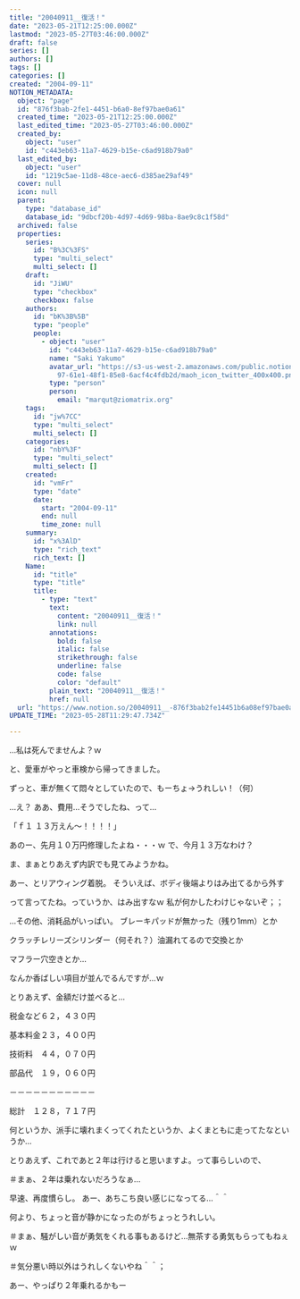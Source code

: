 ```yaml
---
title: "20040911__復活！"
date: "2023-05-21T12:25:00.000Z"
lastmod: "2023-05-27T03:46:00.000Z"
draft: false
series: []
authors: []
tags: []
categories: []
created: "2004-09-11"
NOTION_METADATA:
  object: "page"
  id: "876f3bab-2fe1-4451-b6a0-8ef97bae0a61"
  created_time: "2023-05-21T12:25:00.000Z"
  last_edited_time: "2023-05-27T03:46:00.000Z"
  created_by:
    object: "user"
    id: "c443eb63-11a7-4629-b15e-c6ad918b79a0"
  last_edited_by:
    object: "user"
    id: "1219c5ae-11d8-48ce-aec6-d385ae29af49"
  cover: null
  icon: null
  parent:
    type: "database_id"
    database_id: "9dbcf20b-4d97-4d69-98ba-8ae9c8c1f58d"
  archived: false
  properties:
    series:
      id: "B%3C%3FS"
      type: "multi_select"
      multi_select: []
    draft:
      id: "JiWU"
      type: "checkbox"
      checkbox: false
    authors:
      id: "bK%3B%5B"
      type: "people"
      people:
        - object: "user"
          id: "c443eb63-11a7-4629-b15e-c6ad918b79a0"
          name: "Saki Yakumo"
          avatar_url: "https://s3-us-west-2.amazonaws.com/public.notion-static.com/3ad1c4\
            97-61e1-48f1-85e8-6acf4c4fdb2d/maoh_icon_twitter_400x400.png"
          type: "person"
          person:
            email: "marqut@ziomatrix.org"
    tags:
      id: "jw%7CC"
      type: "multi_select"
      multi_select: []
    categories:
      id: "nbY%3F"
      type: "multi_select"
      multi_select: []
    created:
      id: "vmFr"
      type: "date"
      date:
        start: "2004-09-11"
        end: null
        time_zone: null
    summary:
      id: "x%3AlD"
      type: "rich_text"
      rich_text: []
    Name:
      id: "title"
      type: "title"
      title:
        - type: "text"
          text:
            content: "20040911__復活！"
            link: null
          annotations:
            bold: false
            italic: false
            strikethrough: false
            underline: false
            code: false
            color: "default"
          plain_text: "20040911__復活！"
          href: null
  url: "https://www.notion.so/20040911__-876f3bab2fe14451b6a08ef97bae0a61"
UPDATE_TIME: "2023-05-28T11:29:47.734Z"

---
```

<link rel="stylesheet" href="https://cdn.jsdelivr.net/npm/katex@0.16.2/dist/katex.min.css" integrity="sha384-bYdxxUwYipFNohQlHt0bjN/LCpueqWz13HufFEV1SUatKs1cm4L6fFgCi1jT643X" crossorigin="anonymous">


…私は死んでませんよ？ｗ


と、愛車がやっと車検から帰ってきました。


ずっと、車が無くて悶々としていたので、もーちょ→うれしい！（何）


…え？ ああ、費用…そうでしたね、って…


「ｆ１ １３万えん～！！！！」


あのー、先月１０万円修理したよね・・・ｗ で、今月１３万なわけ？


ま、まぁとりあえず内訳でも見てみようかね。


あー、とリアウィング着脱。 そういえば、ボディ後端よりはみ出てるから外す


って言ってたね。っていうか、はみ出すなｗ 私が何かしたわけじゃないぞ；；


…その他、消耗品がいっぱい。 ブレーキパッドが無かった（残り1mm）とか


クラッチレリーズシリンダー（何それ？）油漏れてるので交換とか


マフラー穴空きとか…


なんか香ばしい項目が並んでるんですが…ｗ


とりあえず、金額だけ並べると…


税金など６２，４３０円


基本料金２３，４００円


技術料　４４，０７０円


部品代　１９，０６０円


－－－－－－－－－－－


総計　１２８，７１７円


何というか、派手に壊れまくってくれたというか、よくまともに走ってたなというか…


とりあえず、これであと２年は行けると思いますよ。って事らしいので、


＃まぁ、２年は乗れないだろうなぁ…


早速、再度慣らし。 あー、あちこち良い感じになってる…＾＾


何より、ちょっと音が静かになったのがちょっとうれしい。


＃まぁ、騒がしい音が勇気をくれる事もあるけど…無茶する勇気もらってもねぇｗ


＃気分悪い時以外はうれしくないやね＾＾；


あー、やっぱり２年乗れるかもー

